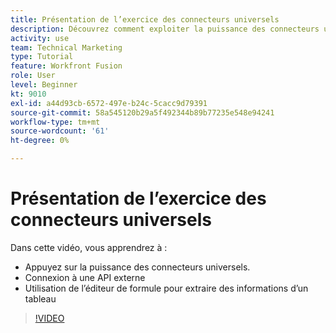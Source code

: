 ```yaml
---
title: Présentation de l’exercice des connecteurs universels
description: Découvrez comment exploiter la puissance des connecteurs universels, vous connecter à une API externe et extraire des informations d’un tableau, le tout dans [!DNL Adobe Workfront Fusion].
activity: use
team: Technical Marketing
type: Tutorial
feature: Workfront Fusion
role: User
level: Beginner
kt: 9010
exl-id: a44d93cb-6572-497e-b24c-5cacc9d79391
source-git-commit: 58a545120b29a5f492344b89b77235e548e94241
workflow-type: tm+mt
source-wordcount: '61'
ht-degree: 0%

---
```


# Présentation de l’exercice des connecteurs universels

Dans cette vidéo, vous apprendrez à :

* Appuyez sur la puissance des connecteurs universels.
* Connexion à une API externe
* Utilisation de l’éditeur de formule pour extraire des informations d’un tableau

>[!VIDEO](https://video.tv.adobe.com/v/335269/?quality=12)
